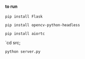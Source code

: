 #### to run

`pip install Flask`

`pip install opencv-python-headless`

`pip install aiortc`

`cd src;

`python server.py`
